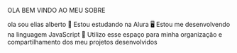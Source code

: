 OLA BEM VINDO AO MEU SOBRE



ola sou elias alberto
📖 Estou estudando na Alura
🖥 Estou me desenvolvendo na linguagem JavaScript
🧹 Utilizo esse espaço para minha organização e compartilhamento dos meu projetos desenvolvidos
